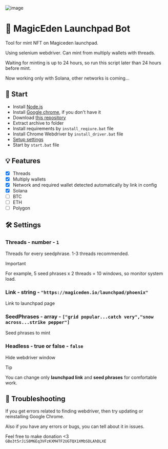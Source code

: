 ![image](https://github.com/Starlk7/Magiceden-Launchpad-Bot/assets/155927834/9d77eed5-6f94-4c88-b8bf-f8765b295d74)

# 🤖 MagicEden Launchpad Bot
Tool for mint NFT on Magiceden launchpad.

Using selenium webdriver. Can mint from multiply wallets with threads.

Waiting for minting is up to 24 hours, so run this script later than 24 hours before mint.

Now working only with Solana, other networks is coming...

## 📌 Start
* Install [Node.js](https://nodejs.org/en/download/current)
* Install [Google chrome](https://www.google.com/chrome/), if you don't have it
* Download [this repository](https://github.com/Starlk7/Magiceden-Launchpad-Bot/archive/refs/heads/main.zip)
* Extract archive to folder
* Install requirements by ```install_reqiure.bat``` file
* Install Chrome Webdriver by ```install_driver.bat``` file
* [Setup settings](https://github.com/Starlk7/Magiceden-Launchpad-Bot/blob/main/README.md#settings)
* Start by ```start.bat``` file

## 💡 Features
- [x] Threads
- [x] Multiply wallets
- [x] Network and required wallet detected automatically by link in config
- [x] Solana
- [ ] BTC
- [ ] ETH
- [ ] Polygon

## 🛠️ Settings
### Threads - number - ```1```

Threads for every seedphrase.  1-3 threads recommended.

> [!IMPORTANT]
> For example, 5 seed phrases x 2 threads = 10 windows, so monitor system load.


### Link - string - ```"https://magiceden.io/launchpad/phoenix"```

Link to launchpad page

### SeedPhrases - array - ```["grid popular...catch very","snow across...strike pepper"]```

Seed phrases to mint

### Headless - true or false - ```false```

Hide webdriver window
> [!TIP]
> You can change only **launchpad link** and **seed phrases** for comfortable work.


## 📑 Troubleshooting
If you get errors related to finding  webdriver, then try updating or reinstalling Google Chrome.

Also if you have any errors or bugs, you can tell about it in issues.

Feel free to make donation <3
```GBo3t5rJiS8M6Eq3VFzKXM4TF2UGTQX1XMbSDLAhDLXE```
